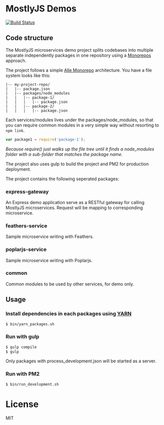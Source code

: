 MostlyJS Demos
==============

[![Build Status](https://travis-ci.org/mostlyjs/mostly-demos.svg)](https://travis-ci.org/mostlyjs/mostly-demos)

## Code structure

The MostlyJS microservices demo project splits codebases into multiple separate independently packages in one repository using a [Monorepos](https://github.com/babel/babel/blob/master/doc/design/monorepo.md) approach.

The project follows a simple [Alle Monorepo](https://github.com/boennemann/alle) architecture. You have a file system looks like this:

```
|-- my-project-repo/
|   |-- package.json
|   |-- packages/node_modules
|   |   |-- package-1/
|   |   |   |-- package.json
|   |   |-- package-2/
|   |   |   |-- package.json
```

Each services/modules lives under the packages/node_modules, so that you can require common modules in a very simple way without resorting to `npm link`.


```javascript
var package1 = require('package-1');
```

_Because require() just walks up the file tree until it finds a node_modules folder with a sub-folder that matches the package name._

The project also uses gulp to build the project and PM2 for production deployment.

The project contains the following seperated packages:

### express-gateway

An Express demo application serve as a RESTful gateway for calling MostlyJS microservices. Request will be mapping to corresponding microservice.

### feathers-service

Sample microservice writing with Feathers.

### poplarjs-service

Sample microservice writing with Poplarjs.

### common

Common modules to be used by other services, for demo only.

## Usage

### Install dependencies in each packages using [YARN](https://yarnpkg.com/)

```bash
$ bin/yarn_packages.sh
```

### Run with gulp

```bash
$ gulp compile
$ gulp
```

Only packages with process_development.json will be started as a server.

### Run with PM2

```bash
$ bin/run_development.sh
```

# License

MIT